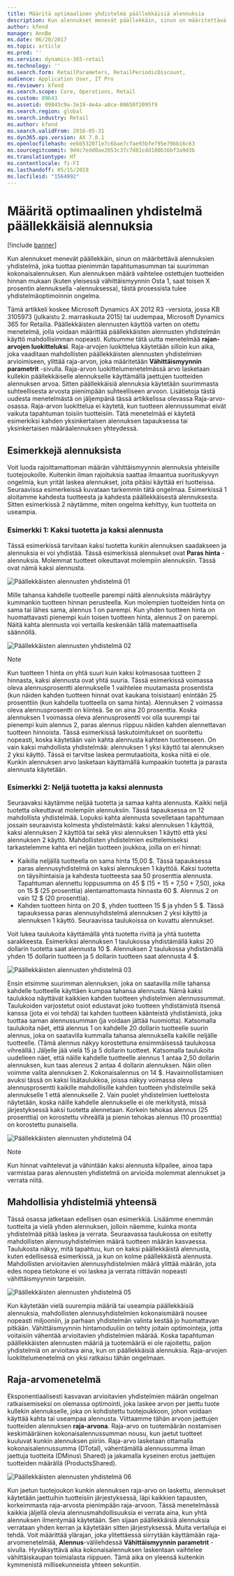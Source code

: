 ```yaml
---
title: Määritä optimaalinen yhdistelmä päällekkäisiä alennuksia
description: Kun alennukset menevät päällekkäin, sinun on määritettävä alennuksien yhdistelmä, joka tuottaa pienimmän tapahtumasumman tai suurimman kokonaisalennuksen. Kun alennuksen määrä vaihtelee ostettujen tuotteiden hinnan mukaan (kuten yleisessä vähittäismyynnin "osta 1, saat toisen X prosentin alennuksella" -alennuksessa), tästä prosessista tulee yhdistelmäoptimoinnin ongelma.
author: kfend
manager: AnnBe
ms.date: 06/20/2017
ms.topic: article
ms.prod: ''
ms.service: dynamics-365-retail
ms.technology: ''
ms.search.form: RetailParameters, RetailPeriodicDiscount,
audience: Application User, IT Pro
ms.reviewer: kfend
ms.search.scope: Core, Operations, Retail
ms.custom: 89643
ms.assetid: 09843c9a-3e19-4e4a-a8ce-80650f2095f9
ms.search.region: global
ms.search.industry: Retail
ms.author: kfend
ms.search.validFrom: 2016-05-31
ms.dyn365.ops.version: AX 7.0.1
ms.openlocfilehash: eebb532071e7c6bae7cfae93bfe795e79bb16c63
ms.sourcegitcommit: 9d4c7edd0ae2053c37c7d81cdd180b16bf3a9d3b
ms.translationtype: HT
ms.contentlocale: fi-FI
ms.lasthandoff: 05/15/2019
ms.locfileid: "1564992"
---
```

# <a name="determine-the-optimal-combination-of-overlapping-discounts"></a>Määritä optimaalinen yhdistelmä päällekkäisiä alennuksia

[!include [banner](includes/banner.md)]

Kun alennukset menevät päällekkäin, sinun on määritettävä alennuksien yhdistelmä, joka tuottaa pienimmän tapahtumasumman tai suurimman kokonaisalennuksen. Kun alennuksen määrä vaihtelee ostettujen tuotteiden hinnan mukaan (kuten yleisessä vähittäismyynnin Osta 1, saat toisen X prosentin alennuksella -alennuksessa), tästä prosessista tulee yhdistelmäoptimoinnin ongelma.

Tämä artikkeli koskee Microsoft Dynamics AX 2012 R3 -versiota, jossa KB 3105973 (julkaistu 2. marraskuuta 2015) tai uudempaa, Microsoft Dynamics 365 for Retailia. Päällekkäisten alennusten käyttöä varten on otettu menetelmä, jolla voidaan määrittää päällekkäisten alennusten yhdistelmän käyttö mahdollisimman nopeasti. Kutsumme tätä uutta menetelmää **rajan-arvojen luokitteluksi**. Raja-arvojen luokittelua käytetään silloin kun aika, joka vaaditaan mahdollisten päällekkäisten alennusten yhdistelmien arvioimiseen, ylittää raja-arvon, joka määritetään **Vähittäismyynnin parametrit** -sivulla. Raja-arvon luokittelumenetelmässä arvo lasketaan kullekin päällekkäiselle alennukselle käyttämällä jaettujen tuotteiden alennuksen arvoa. Sitten päällekkäisiä alennuksia käytetään suurimmasta suhteellisesta arvosta pienimpään suhteelliseen arvoon. Lisätietoja tästä uudesta menetelmästä on jäljempänä tässä artikkelissa olevassa Raja-arvo-osassa. Raja-arvon luokittelua ei käytetä, kun tuotteen alennussummat eivät vaikuta tapahtuman toisiin tuotteisiin. Tätä menetelmää ei käytetä esimerkiksi kahden yksinkertaisen alennuksen tapauksessa tai yksinkertaisen määräalennuksen yhteydessä.

## <a name="discount-examples"></a>Esimerkkejä alennuksista

Voit luoda rajoittamattoman määrän vähittäismyynnin alennuksia yhteisille tuotejoukoille. Kuitenkin ilman rajoituksia saattaa ilmaantua suorituskyvyn ongelmia, kun yrität laskea alennukset, joita pitäisi käyttää eri tuotteissa. Seuraavissa esimerkeissä kuvataan tarkemmin tätä ongelmaa. Esimerkissä 1 aloitamme kahdesta tuotteesta ja kahdesta päällekkäisestä alennuksesta. Sitten esimerkissä 2 näytämme, miten ongelma kehittyy, kun tuotteita on useampia.

### <a name="example-1-two-products-and-two-discounts"></a>Esimerkki 1: Kaksi tuotetta ja kaksi alennusta

Tässä esimerkissä tarvitaan kaksi tuotetta kunkin alennuksen saadakseen ja alennuksia ei voi yhdistää. Tässä esimerkissä alennukset ovat **Paras hinta** -alennuksia. Molemmat tuotteet oikeuttavat molempiin alennuksiin. Tässä ovat nämä kaksi alennusta.

![Päällekkäisten alennusten yhdistelmä 01](./media/overlapping-discount-combo-01.jpg)

Mille tahansa kahdelle tuotteelle parempi näitä alennuksista määräytyy kummankin tuotteen hinnan perusteella. Kun molempien tuotteiden hinta on sama tai lähes sama, alennus 1 on parempi. Kun yhden tuotteen hinta on huomattavasti pienempi kuin toisen tuotteen hinta, alennus 2 on parempi. Näitä kahta alennusta voi vertailla keskenään tällä matemaattisella säännöllä.

![Päällekkäisten alennusten yhdistelmä 02](./media/overlapping-discount-combo-02.jpg)

> [!NOTE]
> Kun tuotteen 1 hinta on yhtä suuri kuin kaksi kolmasosaa tuotteen 2 hinnasta, kaksi alennusta ovat yhtä suuria. Tässä esimerkissä voimassa oleva alennusprosentti alennukselle 1 vaihtelee muutamasta prosentista (kun näiden kahden tuotteen hinnat ovat kaukana toisistaan) enintään 25 prosenttiin (kun kahdella tuotteella on sama hinta). Alennuksen 2 voimassa oleva alennusprosentti on kiinteä. Se on aina 20 prosenttia. Koska alennuksen 1 voimassa oleva alennusprosentti voi olla suurempi tai pienempi kuin alennus 2, paras alennus riippuu näiden kahden alennettavan tuotteen hinnoista. Tässä esimerkissä laskutoimitukset on suoritettu nopeasti, koska käytetään vain kahta alennusta kahteen tuotteeseen. On vain kaksi mahdollista yhdistelmää: alennuksen 1 yksi käyttö tai alennuksen 2 yksi käyttö. Tässä ei tarvitse laskea permutaatioita, koska niitä ei ole. Kunkin alennuksen arvo lasketaan käyttämällä kumpaakin tuotetta ja parasta alennusta käytetään.

### <a name="example-2-four-products-and-two-discounts"></a>Esimerkki 2: Neljä tuotetta ja kaksi alennusta

Seuraavaksi käytämme neljää tuotetta ja samaa kahta alennusta. Kaikki neljä tuotetta oikeuttavat molempiin alennuksiin. Tässä tapauksessa on 12 mahdollista yhdistelmää. Lopuksi kahta alennusta sovelletaan tapahtumaan jossain seuraavista kolmesta yhdistelmästä: kaksi alennuksen 1 käyttöä, kaksi alennuksen 2 käyttöä tai sekä yksi alennuksen 1 käyttö että yksi alennuksen 2 käyttö. Mahdollisten yhdistelmien esittelemiseksi tarkastelemme kahta eri neljän tuotteen joukkoa, joilla on eri hinnat:

- Kaikilla neljällä tuotteella on sama hinta 15,00 $. Tässä tapauksessa paras alennusyhdistelmä on kaksi alennuksen 1 käyttöä. Kaksi tuotetta on täysihintaisia ja kahdesta tuotteesta saa 50 prosenttia alennusta. Tapahtuman alennettu loppusumma on 45 $ (15 + 15 + 7,50 + 7,50), joka on 15 $ (25 prosenttia) alentamattomasta hinnasta 60 $. Alennus 2 on vain 12 $ (20 prosenttia).
- Kahden tuotteen hinta on 20 $, yhden tuotteen 15 $ ja yhden 5 $. Tässä tapauksessa paras alennusyhdistelmä alennuksen 2 yksi käyttö ja alennuksen 1 käyttö. Seuraavissa taulukoissa on kuvattu alennukset.

Voit lukea taulukoita käyttämällä yhtä tuotetta riviltä ja yhtä tuotetta sarakkeesta. Esimerkiksi alennuksen 1 taulukossa yhdistämällä kaksi 20 dollarin tuotetta saat alennusta 10 $. Alennuksen 2 taulukossa yhdistämällä yhden 15 dollarin tuotteen ja 5 dollarin tuotteen saat alennusta 4 $.

![Päällekkäisten alennusten yhdistelmä 03](./media/overlapping-discount-combo-03.jpg)

Ensin etsimme suurimman alennuksen, joka on saatavilla mille tahansa kahdelle tuotteelle käyttäen kumpaa tahansa alennusta. Nämä kaksi taulukkoa näyttävät kaikkien kahden tuotteen yhdistelmien alennussummat. Taulukoiden varjostetut osiot edustavat joko tuotteen yhdistämistä itsensä kanssa (jota ei voi tehdä) tai kahden tuotteen käänteistä yhdistämistä, joka tuottaa saman alennussumman (ja voidaan jättää huomiotta). Katsomalla taulukoita näet, että alennus 1 on kahdelle 20 dollarin tuotteelle suurin alennus, joka on saatavilla kummalla tahansa alennuksella kaikille neljälle tuotteelle. (Tämä alennus näkyy korostettuna ensimmäisessä taulukossa vihreällä.) Jäljelle jää vielä 15 ja 5 dollarin tuotteet. Katsomalla taulukoita uudelleen näet, että näille kahdelle tuotteelle alennus 1 antaa 2,50 dollarin alennuksen, kun taas alennus 2 antaa 4 dollarin alennuksen. Näin ollen voimme valita alennuksen 2. Kokonaisalennus on 14 $. Havainnollistamisen avuksi tässä on kaksi lisätaulukkoa, joissa näkyy voimassa oleva alennusprosentti kaikille mahdollisille kahden tuotteen yhdistelmille sekä alennukselle 1 että alennukselle 2. Vain puolet yhdistelmien luettelosta näytetään, koska näille kahdelle alennukselle ei ole merkitystä, missä järjestyksessä kaksi tuotetta alennetaan. Korkein tehokas alennus (25 prosenttia) on korostettu vihreällä ja pienin tehokas alennus (10 prosenttia) on korostettu punaisella.

![Päällekkäisten alennusten yhdistelmä 04](./media/overlapping-discount-combo-04.jpg)

> [!NOTE]
> Kun hinnat vaihtelevat ja vähintään kaksi alennusta kilpailee, ainoa tapa varmistaa paras alennusten yhdistelmä on arvioida molemmat alennukset ja verrata niitä.

## <a name="total-possible-combinations"></a>Mahdollisia yhdistelmiä yhteensä

Tässä osassa jatketaan edellisen osan esimerkkiä. Lisäämme enemmän tuotteita ja vielä yhden alennuksen, jolloin näemme, kuinka monta yhdistelmää pitää laskea ja verrata. Seuraavassa taulukossa on esitetty mahdollisten alennusyhdistelmien määrä tuotteen määrän kasvaessa. Taulukosta näkyy, mitä tapahtuu, kun on kaksi päällekkäistä alennusta, kuten edellisessä esimerkissä, ja kun on kolme päällekkäistä alennusta. Mahdollisten arvioitavien alennusyhdistelmien määrä ylittää määrän, jota edes nopea tietokone ei voi laskea ja verrata riittävän nopeasti vähittäismyynnin tarpeisiin.

![Päällekkäisten alennusten yhdistelmä 05](./media/overlapping-discount-combo-05.jpg)

Kun käytetään vielä suurempia määriä tai useampia päällekkäisiä alennuksia, mahdollisten alennusyhdistelmien kokonaismäärä nousee nopeasti miljooniin, ja parhaan yhdistelmän valinta kestää jo huomattavan pitkään. Vähittäismyynnin hintamoduuliin on tehty joitain optimointeja, jotta voitaisiin vähentää arvioitavien yhdistelmien määrää. Koska tapahtuman päällekkäisten alennusten määriä ja tuotemääriä ei ole rajoitettu, paljon yhdistelmiä on arvioitava aina, kun on päällekkäisiä alennuksia. Raja-arvojen luokittelumenetelmä on yksi ratkaisu tähän ongelmaan.

## <a name="marginal-value-method"></a>Raja-arvomenetelmä

Eksponentiaalisesti kasvavan arvioitavien yhdistelmien määrän ongelman ratkaisemiseksi on olemassa optimointi, joka laskee arvon per jaettu tuote kullekin alennukselle, joka on kohdistettu tuotejoukkoon, johon voidaan käyttää kahta tai useampaa alennusta. Viittaamme tähän arvoon jaettujen tuotteiden alennuksen **raja-arvona**. Raja-arvo on tuotemäärän nostamisen keskimääräinen kokonaisalennussumman nousu, kun jaetut tuotteet kuuluvat kunkin alennuksen piiriin. Raja-arvo lasketaan ottamalla kokonaisalennussumma (DTotal), vähentämällä alennussumma ilman jaettuja tuotteita (DMinus\\ Shared) ja jakamalla kyseinen erotus jaettujen tuotteiden määrällä (ProductsShared).

![Päällekkäisten alennusten yhdistelmä 06](./media/overlapping-discount-combo-06.jpg)

Kun jaetun tuotejoukon kunkin alennuksen raja-arvo on laskettu, alennukset käytetään jaettuihin tuotteisiin järjestyksessä, läpi kaikkien tapausten, korkeimmasta raja-arvosta pienimpään raja-arvoon. Tässä menetelmässä kaikkia jäljellä olevia alennusmahdollisuuksia ei verrata aina, kun yhtä alennuksen ilmentymää käytetään. Sen sijaan päällekkäisiä alennuksia verrataan yhden kerran ja käytetään sitten järjestyksessä. Muita vertailuja ei tehdä. Voit määrittää ylärajan, joka ylitettäessä siirrytään käyttämään raja-arvomenetelmää, **Alennus**-välilehdessä **Vähittäismyynnin parametrit** -sivulla. Hyväksyttävä aika kokonaisalennuksen laskentaan vaihtelee vähittäiskaupan toimialasta riippuen. Tämä aika on yleensä kuitenkin kymmenistä millisekunneista yhteen sekuntiin.
